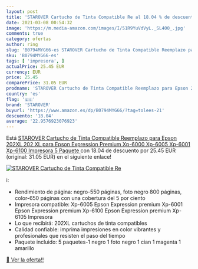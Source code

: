```yaml
---
layout: post
title: 'STAROVER Cartucho de Tinta Compatible Re al 18.04 % de descuento'
date: 2021-03-08 00:54:32
image: 'https://m.media-amazon.com/images/I/51R9YuVdVyL._SL400_.jpg'
comments: true
category: ofertas
author: ring
slug: 'B0794MYG66-es STAROVER Cartucho de Tinta Compatible Reemplazo para Epson...'
sku: 'B0794MYG66-es'
tags: [ 'impresora', ]
actualPrice: 25.45 EUR
currency: EUR
price: 25.45
comparePrice: 31.05 EUR
prodname: 'STAROVER Cartucho de Tinta Compatible Reemplazo para Epson 202XL 202 XL para Epson Expression Premium Xp-6000 Xp-6005 Xp-6001 Xp-6100 Impresora  5 Paquete '
country: 'es'
flag: '🇪🇸'
brand: 'STAROVER'
buyurl: 'https://www.amazon.es/dp/B0794MYG66/?tag=tolees-21'
descuento: '18.04'
average: '22.9576923076923'
---
```


Está [STAROVER Cartucho de Tinta Compatible Reemplazo para Epson 202XL 202 XL para Epson Expression Premium Xp-6000 Xp-6005 Xp-6001 Xp-6100 Impresora  5 Paquete ](https://www.amazon.es/dp/B0794MYG66/?tag=tolees-21) con 18.04 de descuento por 25.45 EUR (original: 31.05 EUR) en el siguiente enlace!

[![STAROVER Cartucho de Tinta Compatible Re](https://m.media-amazon.com/images/I/51R9YuVdVyL._SL400_.jpg)](https://www.amazon.es/dp/B0794MYG66/?tag=tolees-21)

ℹ️:

- Rendimiento de página: negro-550 páginas, foto negro 800 páginas, color-650 páginas con una cobertura del 5 por ciento
- Impresora compatible: Xp-6005 Epson Expression premium Xp-6001 Epson Expression premium Xp-6100 Epson Expression premium Xp-6105 Impresora
- Lo que recibirá: 202XL cartuchos de tinta compatibles
- Calidad confiable: imprima impresiones en color vibrantes y profesionales que resisten el paso del tiempo
- Paquete incluido: 5 paquetes-1 negro 1 foto negro 1 cian 1 magenta 1 amarillo

[🛒 Ver la oferta!!](https://www.amazon.es/dp/B0794MYG66/?tag=tolees-21)
